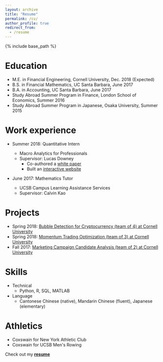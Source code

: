 ```yaml
---
layout: archive
title: "Resume"
permalink: /cv/
author_profile: true
redirect_from:
  - /resume
---
```


{% include base_path %}


Education
======
* M.E. in Financial Engineering, Cornell University, Dec. 2018 (Expected)
* B.S. in Financial Mathematics, UC Santa Barbara, June 2017
* B.A. in Accounting, UC Santa Barbara, June 2017
* Study Abroad Summer Program in Finance, London School of Economics, Summer 2016
* Study Abroad Summer Program in Japanese, Osaka University, Summer 2015 

Work experience
======
* Summer 2018: Quantitative Intern
  * Macro Analytics for Professionals
  * Supervisor: Lucas Downey
  	* Co-authored a [white paper](https://mapsignals.com/uploads/3/4/8/3/34837152/map_outliers.pdf)
	* Built an [interactive website](http://mapsignals.pythonanywhere.com/)

* June 2017: Mathematics Tutor
  * UCSB Campus Learning Assistance Services
  * Supervisor: Calvin Kao
  
Projects
======
* Spring 2018: [Bubble Detection for Cryptocurrency (team of 4) at Cornell University](https://github.com/Johnzhong1468/Cryptocurrency-Bubble-Detection)
* Spring 2018: [Momentum Trading Optimization (team of 3) at Cornell University](https://github.com/Johnzhong1468/Momentum-Trading-Optimization)
* Fall 2017: [Marketing Campaign Candidate Analysis (team of 2) at Cornell University](https://github.com/Johnzhong1468/MarketingCampaign)
    
Skills
======
* Technical
	*  Python, R, SQL, MATLAB
* Language
	* Cantonese Chinese (native), Mandarin Chinese (fluent), Japanese (elementary)
  
  
Athletics
======
* Coxswain for New York Athletic Club 
* Coxswain for UCSB Men's Rowing

Check out my **[resume](https://1drv.ms/b/s!AtUt4gIRSeqaoUKuFmJWVTVrjiiY "John Zhong's Latest Resume")**
